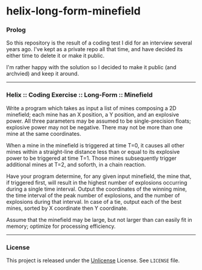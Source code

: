 # helix-long-form-minefield

### Prolog

So this repository is the result of a coding test I did for an interview several years ago. I've kept as a private repo all that time, and have decided its either time to delete it or make it public.

I'm rather happy with the solution so I decided to make it public (and archvied) and keep it around.

---------
### Helix :: Coding Exercise :: Long-Form :: Minefield

Write a program which takes as input a list of mines composing a 2D minefield; each mine has an X position, a Y position, and an explosive power. All three parameters may be assumed to be single-precision floats; explosive power may not be negative. There may not be more than one mine at the same coordinates.

When a mine in the minefield is triggered at time T=0, it causes all other mines within a straight-line distance less than or equal to its explosive power to be triggered at time T=1. Those mines subsequently trigger additional mines at T=2, and soforth, in a chain reaction.

Have your program determine, for any given input minefield, the mine that, if triggered first, will result in the highest number of explosions occurring during a single time interval. Output the coordinates of the winning mine, the time interval of the peak number of explosions, and the number of explosions during that interval. In case of a tie, output each of the best mines, sorted by X coordinate then Y coordinate.

Assume that the minefield may be large, but not larger than can easily fit in memory; optimize for processing efficiency.

-----------
### License

This project is released under the [Unlicense](https://unlicense.org/) License.  See `LICENSE` file.
